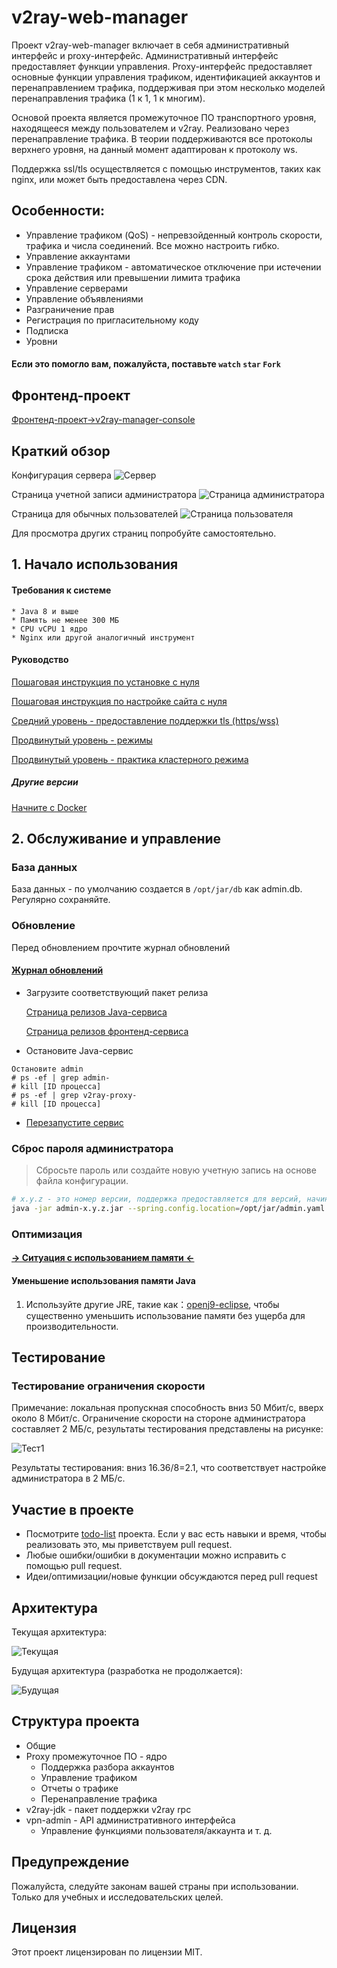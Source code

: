 # v2ray-web-manager
 Проект v2ray-web-manager включает в себя административный интерфейс и proxy-интерфейс. Административный интерфейс предоставляет функции управления. Proxy-интерфейс предоставляет основные функции управления трафиком, идентификацией аккаунтов и перенаправлением трафика, поддерживая при этом несколько моделей перенаправления трафика (1 к 1, 1 к многим).
 
 Основой проекта является промежуточное ПО транспортного уровня, находящееся между пользователем и v2ray. Реализовано через перенаправление трафика. В теории поддерживаются все протоколы верхнего уровня, на данный момент адаптирован к протоколу ws. 
 
 Поддержка ssl/tls осуществляется с помощью инструментов, таких как nginx, или может быть предоставлена через CDN.

 
  ## Особенности:
  * Управление трафиком (QoS) - непревзойденный контроль скорости, трафика и числа соединений. Все можно настроить гибко.
  * Управление аккаунтами
  * Управление трафиком - автоматическое отключение при истечении срока действия или превышении лимита трафика
  * Управление серверами 
  * Управление объявлениями
  * Разграничение прав
  * Регистрация по пригласительному коду
  * Подписка
  * Уровни
 
 
 
#### Если это помогло вам, пожалуйста, поставьте `watch` `star` `Fork`
  
 ## Фронтенд-проект
   [Фронтенд-проект->v2ray-manager-console](https://github.com/Romaxa55/v2ray-manager-console)
 

 
 ## Краткий обзор
 Конфигурация сервера
 ![Сервер](https://github.com/Romaxa55/v2ray-web-manager/raw/master/static/admin_index.png)
 
 Страница учетной записи администратора 
 ![Страница администратора](https://github.com/Romaxa55/v2ray-web-manager/raw/master/static/admin_account.png)
 
Страница для обычных пользователей
 ![Страница пользователя]( https://raw.githubusercontent.com/Romaxa55/v2ray-web-manager/master/static/my-account.png)

Для просмотра других страниц попробуйте самостоятельно.
 
 ## 1. Начало использования 
   
 #### Требования к системе
 
    * Java 8 и выше
    * Память не менее 300 МБ
    * CPU vCPU 1 ядро
    * Nginx или другой аналогичный инструмент


   
 #### Руководство
 
  [Пошаговая инструкция по установке с нуля](https://github.com/Romaxa55/v2ray-web-manager/blob/master/step-by-step-install.md)
  
  [Пошаговая инструкция по настройке сайта с нуля](https://github.com/Romaxa55/v2ray-web-manager/blob/master/step-by-step-conf.md)
  
  [Средний уровень - предоставление поддержки tls (https/wss)](https://github.com/Romaxa55/v2ray-web-manager/blob/master/support-https.md)
    
  [Продвинутый уровень - режимы](https://github.com/Romaxa55/v2ray-web-manager/blob/master/step-by-step-model.md)
  
  [Продвинутый уровень - практика кластерного режима](https://github.com/Romaxa55/v2ray-web-manager/blob/master/cluster.md)

  ##### Другие версии
  
  [Начните с Docker](https://github.com/Romaxa55/v2ray-web-manager/blob/master/step-by-step-docker.md)

## 2. Обслуживание и управление 

### База данных

   База данных - по умолчанию создается в `/opt/jar/db` как admin.db. Регулярно сохраняйте.

### Обновление
   Перед обновлением прочтите журнал обновлений
  #### [Журнал обновлений](https://github.com/Romaxa55/v2ray-web-manager/blob/master/updated-log.md)



   * Загрузите соответствующий пакет релиза

     [Страница релизов Java-сервиса](https://github.com/Romaxa55/v2ray-web-manager/releases)
         
     [Страница релизов фронтенд-сервиса](https://github.com/Romaxa55/v2ray-manager-console/releases)
       

   * Остановите Java-сервис


```
Остановите admin
# ps -ef | grep admin-
# kill [ID процесса]
# ps -ef | grep v2ray-proxy-
# kill [ID процесса]

 ```
* [Перезапустите сервис](https://github.com/Romaxa55/v2ray-web-manager/blob/master/step-by-step-install.md#6-%E8%BF%90%E8%A1%8Cjava)

### Сброс пароля администратора
> Сбросьте пароль или создайте новую учетную запись на основе файла конфигурации.
```bash
# x.y.z - это номер версии, поддержка предоставляется для версий, начиная с 3.1.4
java -jar admin-x.y.z.jar --spring.config.location=/opt/jar/admin.yaml restpwd

```
     
### Оптимизация

   #### [-> Ситуация с использованием памяти <-](https://github.com/Romaxa55/v2ray-web-manager/blob/master/memory.md)
   
   #### Уменьшение использования памяти Java
   
   1. Используйте другие JRE, такие как：[openj9-eclipse](https://www.eclipse.org/openj9/), чтобы существенно уменьшить использование памяти без ущерба для производительности.


## Тестирование

### Тестирование ограничения скорости
    
   Примечание: локальная пропускная способность вниз 50 Мбит/с, вверх около 8 Мбит/с. Ограничение скорости на стороне администратора составляет 2 МБ/с, результаты тестирования представлены на рисунке:
    
![Тест1](https://www.speedtest.net/result/8927382635.png)
   
   Результаты тестирования: вниз 16.36/8=2.1, что соответствует настройке администратора в 2 МБ/с.
## Участие в проекте
  * Посмотрите [todo-list](https://github.com/Romaxa55/v2ray-web-manager/blob/master/todo-list.md) проекта. Если у вас есть навыки и время, чтобы реализовать это, мы приветствуем pull request.
  * Любые ошибки/ошибки в документации можно исправить с помощью pull request.
  * Идеи/оптимизации/новые функции обсуждаются перед pull request 

   
## Архитектура
Текущая архитектура:

![Текущая](https://raw.githubusercontent.com/Romaxa55/v2ray-web-manager/master/static/now.png)

Будущая архитектура (разработка не продолжается):

![Будущая](https://raw.githubusercontent.com/Romaxa55/v2ray-web-manager/master/static/future.png)

## Структура проекта
   * Общие
   * Proxy промежуточное ПО - ядро
        * Поддержка разбора аккаунтов
        * Управление трафиком
        * Отчеты о трафике
        * Перенаправление трафика
   * v2ray-jdk - пакет поддержки v2ray rpc
   * vpn-admin - API административного интерфейса
        * Управление функциями пользователя/аккаунта и т. д.
   
   
## Предупреждение
Пожалуйста, следуйте законам вашей страны при использовании. Только для учебных и исследовательских целей.
## Лицензия

Этот проект лицензирован по лицензии MIT.

